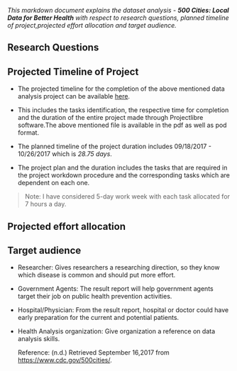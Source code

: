 _This markdown document explains the dataset analysis - **500 Cities: Local Data for Better Health** with respect to research questions, planned timeline of project,projected effort allocation and target audience._

## Research Questions










## Projected Timeline of Project
* The projected timeline for the completion of the above mentioned data analysis project can be available [here](https://github.com/Narahari-Sundaragopalan/ISQA8086-Team-Project/blob/master/WorkPlan%20-%20DraftResearchQuestions/ProjectWorkPlan_DTD.pdf).

* This includes the tasks identification, the respective time for completion and the duration of the entire project made through Projectlibre software.The above mentioned file is available in the pdf as well as pod format.

* The planned timeline of the project duration includes 09/18/2017 - 10/26/2017 which is *28.75 days*.

* The project plan and the duration includes the tasks that are required in the project workdown procedure and the corresponding tasks which are dependent on each one. 

>Note: I have considered 5-day work week with each task allocated for 7 hours a day.

## Projected effort allocation












## Target audience
* Researcher: Gives researchers a researching direction, so they know which disease is common and should put more effort. 
* Government Agents: The result report will help government agents target their job on public health prevention activities.
* Hospital/Physician: From the result report, hospital or doctor could have early preparation for the current and potential patients.
* Health Analysis organization: Give organization a reference on data analysis skills.









    Reference:
    (n.d.) Retrieved September 16,2017 from https://www.cdc.gov/500cities/.
